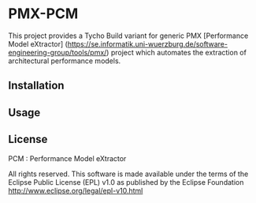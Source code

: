 # PMX-PCM

This project provides a Tycho Build variant for generic PMX [Performance Model eXtractor] (https://se.informatik.uni-wuerzburg.de/software-engineering-group/tools/pmx/) project which automates the extraction of architectural performance models.

## Installation
## Usage


## License
PCM : Performance Model eXtractor

All rights reserved. This software is made available under the terms of the
Eclipse Public License (EPL) v1.0 as published by the Eclipse Foundation
http://www.eclipse.org/legal/epl-v10.html
